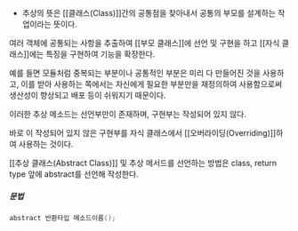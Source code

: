   
- 추상의 뜻은 [[클래스(Class)]]간의 공통점을 찾아내서 공통의 부모를 설계하는 작업이라는 뜻이다.

여러 객체에 공통되는 사항을 추출하여 [[부모 클래스]]에 선언 및 구현을 하고 [[자식 클래스]]에는 특징을 구현하여 기능을 확장한다. 

예를 들면 모듈처럼 중복되는 부분이나 공통적인 부분은 미리 다 만들어진 것을 사용하고, 이를 받아 사용하는 쪽에서는 자신에게 필요한 부분만을 재정의하여 사용함으로써 생산성이 향상되고 배포 등이 쉬워지기 때문이다.

이러한 추상 메소드는 선언부만이 존재하며, 구현부는 작성되어 있지 않다.

바로 이 작성되어 있지 않은 구현부를 자식 클래스에서 [[오버라이딩(Overriding)]]하여 사용하는 것이다.

  
[[추상 클래스(Abstract Class)]] 및 추상 메서드를 선언하는 방법은 class, return type 앞에 abstract를 선언해 작성한다.

##### 문법
```java
abstract 반환타입 메소드이름();
```


